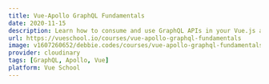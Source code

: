 ```yaml
---
title: Vue-Apollo GraphQL Fundamentals
date: 2020-11-15
description: Learn how to consume and use GraphQL APIs in your Vue.js apps with Vue-Apollo.
url: https://vueschool.io/courses/vue-apollo-graphql-fundamentals
image: v1607260652/debbie.codes/courses/vue-apollo-graphql-fundamentals_vnfw0h
provider: cloudinary
tags: [GraphQL, Apollo, Vue]
platform: Vue School
---
```

